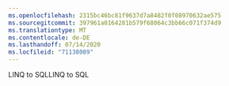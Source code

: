 ```yaml
---
ms.openlocfilehash: 2315bc46bc81f9637d7a8482f0f08970632ae575
ms.sourcegitcommit: 397961a0164281b579f68064c3bb66c071f374d9
ms.translationtype: MT
ms.contentlocale: de-DE
ms.lasthandoff: 07/14/2020
ms.locfileid: "71138089"
---
```

<span data-ttu-id="cfd4a-101">LINQ to SQL</span><span class="sxs-lookup"><span data-stu-id="cfd4a-101">LINQ to SQL</span></span>